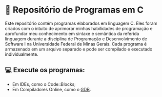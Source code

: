 # :open_file_folder: Repositório de Programas em C

Este repositório contém programas elaborados em linguagem C. Eles foram criados com o intuito de aprimorar minhas habilidades de programação e aprofundar meu conhecimento em sintaxe e semântica da referida linguagem durante a disciplina de Programação e Desenvolvimento de Software I na Universidade Federal de Minas Gerais. Cada programa é armazenado em um arquivo separado e pode ser compilado e executado individualmente.

## 💻 Execute os programas:
- Em IDEs, como o Code::Blocks;
- Em Compiladores Online, como o [GDB](https://www.onlinegdb.com/online_c_compiler#).
